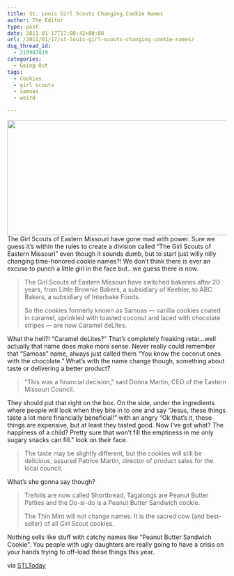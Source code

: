 ```yaml
---
title: St. Louis Girl Scouts Changing Cookie Names
author: The Editor
type: post
date: 2011-01-17T17:00:42+00:00
url: /2011/01/17/st-louis-girl-scouts-changing-cookie-names/
dsq_thread_id:
  - 210907819
categories:
  - Going Out
tags:
  - cookies
  - girl scouts
  - samoas
  - weird

---
```

[<img class="aligncenter size-full wp-image-8600" title="cookiegirls7" src="http://media.punchingkitty.com/wordpress/2011/01/cookiegirls7.jpeg" alt="" width="600" height="264" />][1]The Girl Scouts of Eastern Missouri have gone mad with power. Sure we guess it&#8217;s within the rules to create a division called &#8220;The Girl Scouts of Eastern Missouri&#8221; even though it sounds dumb, but to start just willy nilly changing time-honored cookie names?! We don&#8217;t think there is ever an excuse to punch a little girl in the face but&#8230;we guess there is now.

> The Girl Scouts of Eastern Missouri have switched bakeries after 20 years, from Little Brownie Bakers, a subsidiary of Keebler, to ABC Bakers, a subsidiary of Interbake Foods.
> 
> So the cookies formerly known as Samoas — vanilla cookies coated in caramel, sprinkled with toasted coconut and laced with chocolate stripes — are now Caramel deLites.

What the hell?! &#8220;Caramel deLites?&#8221; That&#8217;s completely freaking retar&#8230;well actually that name does make more sense. Never really could remember that &#8220;Samoas&#8221; name, always just called them &#8220;You know the coconut ones with the chocolate.&#8221; What&#8217;s with the name change though, something about taste or delivering a better product?

> &#8220;This was a financial decision,&#8221; said Donna Martin, CEO of the Eastern Missouri Council.

They should put that right on the box. On the side, under the ingredients where people will look when they bite in to one and say &#8220;Jesus, these things taste a lot more financially beneficial!&#8221; with an angry &#8220;Ok that&#8217;s it, these things are expensive, but at least they tasted good. Now I&#8217;ve got what? The happiness of a child? Pretty sure that won&#8217;t fill the emptiness in me only sugary snacks can fill.&#8221; look on their face.

> The taste may be slightly different, but the cookies will still be delicious, assured Patrice Martin, director of product sales for the local council.

What&#8217;s she gonna say though?

> Trefoils are now called Shortbread, Tagalongs are Peanut Butter Patties and the Do-si-do is a Peanut Butter Sandwich cookie.
> 
> The Thin Mint will not change names. It is the sacred cow (and best-seller) of all Girl Scout cookies.

Nothing sells like stuff with catchy names like &#8220;Peanut Butter Sandwich Cookie&#8221;. You people with ugly daughters are really going to have a crisis on your hands trying to off-load these things this year.

via <a href="http://www.stltoday.com/news/local/metro/article_60f52f0c-6fe2-5abd-a144-ef37ea2297d7.html" target="_blank">STLToday</a>

 [1]: http://media.punchingkitty.com/wordpress/2011/01/cookiegirls7.jpeg